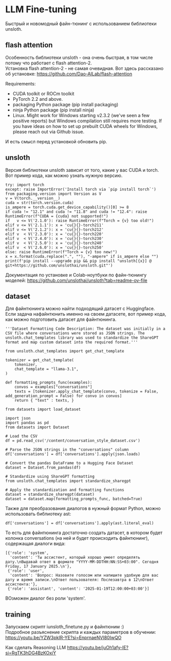# LLM Fine-tuning

Быстрый и новомодный файн-тюнинг с использованием библиотеки unsloth.

## flash attention

Особенность библиотеки unsloth - она очень быстрая, в том числе потому что работает с flash attention-2.  
Установка flash attention-2 - не самая очевидная. Вот здесь рассказано об установке: https://github.com/Dao-AILab/flash-attention 

Requirements:

- CUDA toolkit or ROCm toolkit
- PyTorch 2.2 and above.
- packaging Python package (pip install packaging)
- ninja Python package (pip install ninja)
- Linux. Might work for Windows starting v2.3.2 (we've seen a few positive reports) but Windows compilation still requires more testing. If you have ideas on how to set up prebuilt CUDA wheels for Windows, please reach out via Github issue.

И есть смысл перед установкой обновить pip.

## unsloth

Версия библиотеки unsloth зависит от того, какие у вас CUDA и torch. Вот пример кода, как можно узнать нужную версию.

```
try: import torch
except: raise ImportError('Install torch via `pip install torch`')
from packaging.version import Version as V
v = V(torch.__version__)
cuda = str(torch.version.cuda)
is_ampere = torch.cuda.get_device_capability()[0] >= 8
if cuda != "12.1" and cuda != "11.8" and cuda != "12.4": raise RuntimeError(f"CUDA = {cuda} not supported!")
if   v <= V('2.1.0'): raise RuntimeError(f"Torch = {v} too old!")
elif v <= V('2.1.1'): x = 'cu{}{}-torch211'
elif v <= V('2.1.2'): x = 'cu{}{}-torch212'
elif v  < V('2.3.0'): x = 'cu{}{}-torch220'
elif v  < V('2.4.0'): x = 'cu{}{}-torch230'
elif v  < V('2.5.0'): x = 'cu{}{}-torch240'
elif v  < V('2.6.0'): x = 'cu{}{}-torch250'
else: raise RuntimeError(f"Torch = {v} too new!")
x = x.format(cuda.replace(".", ""), "-ampere" if is_ampere else "")
print(f'pip install --upgrade pip && pip install "unsloth[{x}] @ git+https://github.com/unslothai/unsloth.git"')
```

Документация по установке и Colab-ноутбуки по файн-тюнингу моделей: https://github.com/unslothai/unsloth?tab=readme-ov-file 

## dataset

Для файнтюнинга можно найти подходящий датасет с Huggingface. Если задача нафайнтюнить именно на своем датасете, вот пример кода, как можно подготовить датасет для файнтюнинга.

```
'''Dataset Formatting Code Description: The dataset was initially in a CSV file where conversations were stored as JSON strings. The unsloth.chat_templates library was used to standardize the ShareGPT format and map custom dataset into the required format.'''

from unsloth.chat_templates import get_chat_template

tokenizer = get_chat_template(
    tokenizer,
    chat_template = "llama-3.1",
)

def formatting_prompts_func(examples):
    convos = examples["conversations"]
    texts = [tokenizer.apply_chat_template(convo, tokenize = False, add_generation_prompt = False) for convo in convos]
    return { "text" : texts, }

from datasets import load_dataset

import json
import pandas as pd
from datasets import Dataset

# Load the CSV
df = pd.read_csv('/content/conversation_style_dataset.csv')

# Parse the JSON strings in the "conversations" column
df['conversations'] = df['conversations'].apply(json.loads)

# Convert the pandas DataFrame to a Hugging Face Dataset
dataset = Dataset.from_pandas(df)

# Standardize using ShareGPT formatting
from unsloth.chat_templates import standardize_sharegpt

# Apply the standardization and formatting functions
dataset = standardize_sharegpt(dataset)
dataset = dataset.map(formatting_prompts_func, batched=True)
```

Также для преобразования диалогов в нужный формат Python, можно использовать библиотеку ast:
```
df['conversations'] = df['conversations'].apply(ast.literal_eval)
```

То есть для файнтюнинга достаточно создать датасет, в котором будет колонка conversations (на ней и будет происходить файнтюнинг), содержащая диалоги вида:
```
[{'role': 'system',
  'content': 'Ты ассистент, который хорошо умеет определять дату.\nВыдавай ответ в формате "YYYY-MM-DDTHH:NN:SS+03:00". Сегодня Friday, 17 January 2025.\n'},
 {'role': 'user',
  'content': 'Вопрос: Назовите голосом или напишите удобную для вас дату и время записи.\nОтвет пользователя: Послезавтра в 12\nОтвет ассистента:'},
 {'role': 'assistant', 'content': '2025-01-19T12:00:00+03:00'}]
```
ВОзможен диалог без роли 'system'.


## training

Запускаем скрипт iunsloth_finetune.py и файнтюним :)  
Подробное разъяснение скрипта и каждых параметров в обучении: https://youtu.be/YZW3pkIR-YE?si=EnprnaeNVI80IwQO 

Как сделать Reasoning LLM https://youtu.be/juOh1afy-IE?si=RgTK3hDG4BzKOxiY 